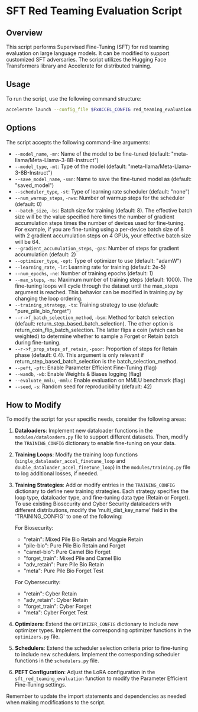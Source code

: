 # SFT Red Teaming Evaluation Script

## Overview

This script performs Supervised Fine-Tuning (SFT) for red teaming evaluation on large language models. It can be modified to support customized SFT adversaries. The script utilizes the Hugging Face Transformers library and Accelerate for distributed training.

## Usage

To run the script, use the following command structure:

```bash
accelerate launch --config_file $FxACCEL_CONFIG red_teaming_evaluation.py --args {YOUR ARGUMENTS}
```

## Options

The script accepts the following command-line arguments:

- `--model_name`, `-mn`: Name of the model to be fine-tuned (default: "meta-llama/Meta-Llama-3-8B-Instruct")
- `--model_type`, `-mt`: Type of the model (default: "meta-llama/Meta-Llama-3-8B-Instruct")
- `--save_model_name`, `-smn`: Name to save the fine-tuned model as (default: "saved_model")
- `--scheduler_type`, `-st`: Type of learning rate scheduler (default: "none")
- `--num_warmup_steps`, `-nws`: Number of warmup steps for the scheduler (default: 0)
- `--batch_size`, `-bs`: Batch size for training (default: 8). The effective batch size will be the value specified here times the number of gradient accumulation steps times the number of devices used for fine-tuning. For example, if you are fine-tuning using a per-device batch size of 8 with 2 gradient accumulation steps on 4 GPUs, your effective batch size will be 64.
- `--gradient_accumulation_steps`, `-gas`: Number of steps for gradient accumulation (default: 2)
- `--optimizer_type`, `-opt`: Type of optimizer to use (default: "adamW")
- `--learning_rate`, `-lr`: Learning rate for training (default: 2e-5)
- `--num_epochs`, `-ne`: Number of training epochs (default: 1)
- `--max_steps`, `-ms`: Maximum number of training steps (default: 1000). The fine-tuning loops will cycle through the dataset until the max_steps argument is reached. This behavior can be modified in training.py by changing the loop ordering.
- `--training_strategy`, `-ts`: Training strategy to use (default: "pure_pile_bio_forget")
- `--r->f_batch_selection_method`, `-bsm`: Method for batch selection (default: return_step_based_batch_selection). The other option is return_coin_flip_batch_selection. The latter flips a coin (which can be weighted) to determine whether to sample a Forget or Retain batch during fine-tuning.
- `--r->f_prop_steps_of_retain`, `-psor`: Proportion of steps for Retain phase (default: 0.4). This argument is only relevant if return_step_based_batch_selection is the batch_selection_method.
- `--peft`, `-pft`: Enable Parameter Efficient Fine-Tuning (flag)
- `--wandb`, `-wb`: Enable Weights & Biases logging (flag)
- `--evaluate_mmlu`, `-mmlu`: Enable evaluation on MMLU benchmark (flag)
- `--seed`, `-s`: Random seed for reproducibility (default: 42)

## How to Modify

To modify the script for your specific needs, consider the following areas:

1. **Dataloaders**: Implement new dataloader functions in the `modules/dataloaders.py` file to support different datasets. Then, modify the `TRAINING_CONFIG` dictionary to enable fine-tuning on your data.

2. **Training Loops**: Modify the training loop functions (`single_dataloader_accel_finetune_loop` and `double_dataloader_accel_finetune_loop`) in the `modules/training.py` file to log additional losses, if needed.

3. **Training Strategies**: Add or modify entries in the `TRAINING_CONFIG` dictionary to define new training strategies. Each strategy specifies the loop type, dataloader type, and fine-tuning data type (Retain or Forget). To use existing Biosecurity and Cyber Security dataloaders with different distributions, modify the 'multi_dist_key_name' field in the 'TRAINING_CONFIG' to one of the following:

   For Biosecurity:
   - "retain": Mixed Pile Bio Retain and Magpie Retain
   - "pile-bio": Pure Pile Bio Retain and Forget
   - "camel-bio": Pure Camel Bio Forget
   - "forget_train": Mixed Pile and Camel Bio
   - "adv_retain": Pure Pile Bio Retain
   - "meta": Pure Pile Bio Forget Test

   For Cybersecurity:
   - "retain": Cyber Retain
   - "adv_retain": Cyber Retain
   - "forget_train": Cyber Forget
   - "meta": Cyber Forget Test

4. **Optimizers**: Extend the `OPTIMIZER_CONFIG` dictionary to include new optimizer types. Implement the corresponding optimizer functions in the `optimizers.py` file.

5. **Schedulers**: Extend the scheduler selection criteria prior to fine-tuning to include new schedulers. Implement the corresponding scheduler functions in the `schedulers.py` file.

6. **PEFT Configuration**: Adjust the LoRA configuration in the `sft_red_teaming_evaluation` function to modify the Parameter Efficient Fine-Tuning settings.

Remember to update the import statements and dependencies as needed when making modifications to the script.

